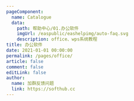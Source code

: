 ```yaml
---
pageComponent:
  name: Catalogue
  data:
    path: 帮助中心/01.办公软件
    imgUrl: /easpublic/eashelpimg/auto-faq.svg
    description: office、wps系统教程
title: 办公软件
date: 2021-01-01 00:00:00
permalink: /pages/office/
article: false
comment: false
editLink: false
author:
  name: 加群反馈问题
  link: https://softhub.cc
---
```


<!--div>声明：本帮助中心由雨意澜风倾力构建，如转载应征得授权！</div-->
